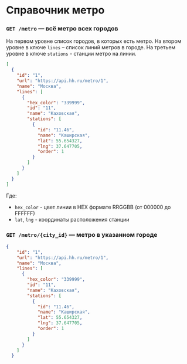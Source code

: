 # Справочник метро

### `GET /metro` — всё метро всех городов

На первом уровне список городов, в которых есть метро.
На втором уровне в ключе `lines` – список линий метров в городе.
На третьем уровне в ключе `stations` - станции метро на линии.

```json
[
  {
    "id": "1",
    "url": "https://api.hh.ru/metro/1",
    "name": "Москва",
    "lines": [
      {
        "hex_color": "339999",
        "id": "11",
        "name": "Каховская",
        "stations": [
          {
            "id": "11.46",
            "name": "Каширская",
            "lat": 55.654327,
            "lng": 37.647705,
            "order": 1
          }
        ]
      }
    ]
  }
]
```

Где:
* `hex_color` - цвет линии в HEX формате RRGGBB (от 000000 до FFFFFF)
* `lat`, `lng` - координаты расположения станции

### `GET /metro/{city_id}`  — метро в указанном городе
```json
{
    "id": "1",
    "url": "https://api.hh.ru/metro/1",
    "name": "Москва",
    "lines": [
      {
        "hex_color": "339999",
        "id": "11",
        "name": "Каховская",
        "stations": [
          {
            "id": "11.46",
            "name": "Каширская",
            "lat": 55.654327,
            "lng": 37.647705,
            "order": 1
          }
        ]
      }
    ]
  }
```
